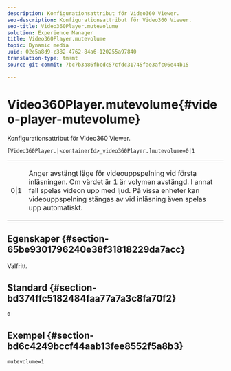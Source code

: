 ```yaml
---
description: Konfigurationsattribut för Video360 Viewer.
seo-description: Konfigurationsattribut för Video360 Viewer.
seo-title: Video360Player.mutevolume
solution: Experience Manager
title: Video360Player.mutevolume
topic: Dynamic media
uuid: 02c5a8d9-c382-4762-84a6-120255a97840
translation-type: tm+mt
source-git-commit: 7bc7b3a86fbcdc57cfdc31745fae3afc06e44b15

---
```



# Video360Player.mutevolume{#video-player-mutevolume}

Konfigurationsattribut för Video360 Viewer.

`[Video360Player.|<containerId>_video360Player.]mutevolume=0|1`

<table id="table_2A4F898BBF88417DB0834B7F78637F5D"> 
 <tbody> 
  <tr> 
   <td colname="col1"> <p> <span class="codeph"> 0|1 </span> </p> </td> 
   <td colname="col2"> <p> Anger avstängt läge för videouppspelning vid första inläsningen. Om värdet är <span class="codeph"> 1 </span> är volymen avstängd. I annat fall spelas videon upp med ljud. På vissa enheter kan videouppspelning stängas av vid inläsning även spelas upp automatiskt. </p> </td> 
  </tr> 
 </tbody> 
</table>

## Egenskaper {#section-65be9301796240e38f31818229da7acc}

Valfritt.

## Standard {#section-bd374ffc5182484faa77a7a3c8fa70f2}

`0`

## Exempel {#section-bd6c4249bccf44aab13fee8552f5a8b3}

`mutevolume=1`
